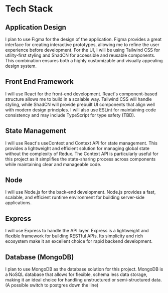 # Tech Stack

## Application Design

I plan to use Figma for the design of the application. Figma provides a great interface for creating interactive prototypes, allowing me to refine the user experience before development. For the UI, I will be using Tailwind CSS for utility-first styling and ShadCN for accessible and reusable components. This combination ensures both a highly customizable and visually appealing design system.

## Front End Framework

I will use React for the front-end development. React's component-based structure allows me to build in a scalable way. Tailwind CSS will handle styling, while ShadCN will provide prebuilt UI components that align well with modern design principles. I will also use ESLint for maintaining code consistency and may include TypeScript for type safety (TBD).

## State Management

I will use React's useContext and Context API for state management. This provides a lightweight and efficient solution for managing global state without the complexity of Redux. The Context API is particularly useful for this project as it simplifies the state-sharing process across components while maintaining clear and manageable code.

## Node

I will use Node.js for the back-end development. Node.js provides a fast, scalable, and efficient runtime environment for building server-side applications.

## Express

I will use Express to handle the API layer. Express is a lightweight and flexible framework for building RESTful APIs. Its simplicity and rich ecosystem make it an excellent choice for rapid backend development.

## Database (MongoDB)

I plan to use MongoDB as the database solution for this project. MongoDB is a NoSQL database that allows for flexible, schema less data storage, making it an ideal choice for handling unstructured or semi-structured data. (A possible switch to postgres down the line)

